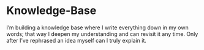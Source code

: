 # Knowledge-Base
I’m building a knowledge base where I write everything down in my own words; that way I deepen my understanding and can revisit it any time. Only after I’ve rephrased an idea myself can I truly explain it.
